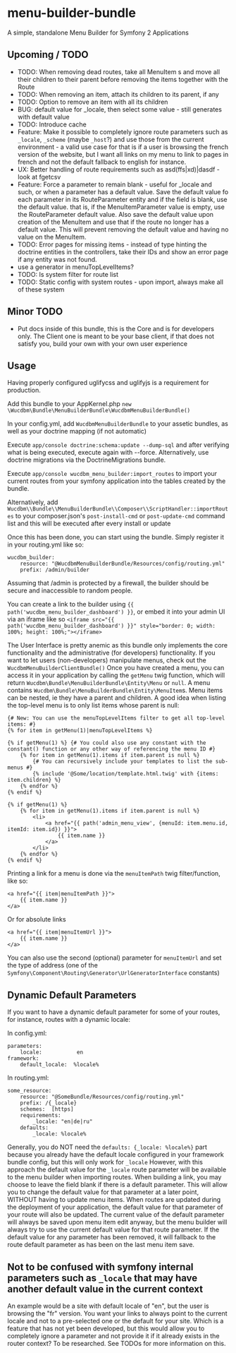 # menu-builder-bundle
A simple, standalone Menu Builder for Symfony 2 Applications

## Upcoming / TODO

- TODO: When removing dead routes, take all MenuItem s and move all their children to their parent before removing the items together with the Route
- TODO: When removing an item, attach its children to its parent, if any
- TODO: Option to remove an item with all its children
- BUG: default value for _locale, then select some value - still generates with default value
- TODO: Introduce cache
- Feature: Make it possible to completely ignore route parameters such as `_locale`, `_scheme` (maybe `_host`?) and use those from the current environment - a valid use case for that is if a user is browsing the french version of the website, but I want all links on my menu to link to pages in french and not the default fallback to english for instance.
- UX: Better handling of route requirements such as asd(ffs|xd)|dasdf - look at fgetcsv
- Feature: Force a parameter to remain blank - useful for _locale and such, or when a parameter has a default value. Save the default value fo each parameter in its RouteParameter entity and if the field is blank, use the default value. that is, if the MenuItemParameter value is empty, use the RouteParameter default value. Also save the default value upon creation of the MenuItem and use that if the route no longer has a default value. This will prevent removing the default value and having no value on the MenuItem.
- TODO: Error pages for missing items - instead of type hinting the doctrine entities in the controllers, take their IDs and show an error page if any entity was not found.
- use a generator in menuTopLevelItems?
- TODO: Is system filter for route list
- TODO: Static config with system routes - upon import, always make all of these system

## Minor TODO
- Put docs inside of this bundle, this is the Core and is for developers only. The Client one is meant to be your base client, if that does not satisfy you, build your own with your own user experience

## Usage

Having properly configured uglifycss and uglifyjs is a requirement for production.

Add this bundle to your AppKernel.php `new \Wucdbm\Bundle\MenuBuilderBundle\WucdbmMenuBuilderBundle()`

In your config.yml, add `WucdbmMenuBuilderBundle` to your assetic bundles, as well as your doctrine mapping (if not automatic)

Execute `app/console doctrine:schema:update --dump-sql` and after verifying what is being executed, execute again with --force.
Alternatively, use doctrine migrations via the DoctrineMigrations bundle.

Execute `app/console wucdbm_menu_builder:import_routes` to import your current routes from your symfony application into the tables created by the bundle.

Alternatively, add `Wucdbm\\Bundle\\MenuBuilderBundle\\Composer\\ScriptHandler::importRoutes` to your composer.json's `post-install-cmd` or `post-update-cmd` command list and this will be executed after every install or update

Once this has been done, you can start using the bundle. Simply register it in your routing.yml like so:

```
wucdbm_builder:
    resource: "@WucdbmMenuBuilderBundle/Resources/config/routing.yml"
    prefix: /admin/builder
```

Assuming that /admin is protected by a firewall, the builder should be secure and inaccessible to random people.

You can create a link to the builder using `{{ path('wucdbm_menu_builder_dashboard') }}`, or embed it into your admin UI via an iframe like so `<iframe src="{{ path('wucdbm_menu_builder_dashboard') }}" style="border: 0; width: 100%; height: 100%;"></iframe>`

The User Interface is pretty anemic as this bundle only implements the core functionality and the administrative (for developers) functionality. 
If you want to let users (non-developers) manipulate menus, check out the `WucdbmMenuBuilderClientBundle()`
Once you have created a menu, you can access it in your application by calling the `getMenu` 
twig function, which will return `Wucdbm\Bundle\MenuBuilderBundle\Entity\Menu` or `null`. 
A menu contains `Wucdbm\Bundle\MenuBuilderBundle\Entity\MenuItem`s.
Menu items can be nested, ie they have a parent and children. 
A good idea when listing the top-level menu is to only list items whose parent is null:

```
{# New: You can use the menuTopLevelItems filter to get all top-level items: #}
{% for item in getMenu(1)|menuTopLevelItems %}
```


```
{% if getMenu(1) %} {# You could also use any constant with the constant() function or any other way of referencing the menu ID #}
    {% for item in getMenu(1).items if item.parent is null %}
        {# You can recursively include your templates to list the sub-menus #}
        {% include '@Some/location/template.html.twig' with {items: item.children} %}
    {% endfor %}
{% endif %}
```

```
{% if getMenu(1) %}
    {% for item in getMenu(1).items if item.parent is null %}
        <li>
            <a href="{{ path('admin_menu_view', {menuId: item.menu.id, itemId: item.id}) }}">
                {{ item.name }}
            </a>
        </li>
    {% endfor %}
{% endif %}
```

Printing a link for a menu is done via the `menuItemPath` twig filter/function, like so:

```
<a href="{{ item|menuItemPath }}">
    {{ item.name }}
</a>
```

Or for absolute links

```
<a href="{{ item|menuItemUrl }}">
    {{ item.name }}
</a>
```

You can also use the second (optional) parameter for `menuItemUrl` and set the type of address (one of the `Symfony\Component\Routing\Generator\UrlGeneratorInterface` constants)

## Dynamic Default Parameters

If you want to have a dynamic default parameter for some of your routes, for instance, routes with a dynamic locale:

In config.yml:
```
parameters:
    locale:           en
framework:
    default_locale:  %locale%
```

In routing.yml:
```
some_resource:
    resource: "@SomeBundle/Resources/config/routing.yml"
    prefix: /{_locale}
    schemes:  [https]
    requirements:
        _locale: "en|de|ru"
    defaults:
        _locale: %locale%
```
Generally, you do NOT need the `defaults: {_locale: %locale%}` part because you already have the default locale configured in your framework bundle config, but this will only work for `_locale`
However, with this approach the default value for the `_locale` route parameter will be available to the menu builder when importing routes.
When building a link, you may choose to leave the field blank if there is a default parameter. 
This will allow you to change the default value for that parameter at a later point, WITHOUT having to update menu items. 
When routes are updated during the deployment of your application, the default value for that parameter of your route will also be updated.
The current value of the default parameter will always be saved upon menu item edit anyway, but the menu builder will always try to use the current default value for that route parameter.
If the default value for any parameter has been removed, it will fallback to the route default parameter as has been on the last menu item save.

## Not to be confused with symfony internal parameters such as `_locale` that may have another default value in the current context
An example would be a site with default locale of "en", but the user is browsing the "fr" version. You want your links to always point to the current locale and not to a pre-selected one or the default for your site.
Which is a feature that has not yet been developed, but this would allow you to completely ignore a parameter and not provide it if it already exists in the router context? To be researched.
See TODOs for more information on this.